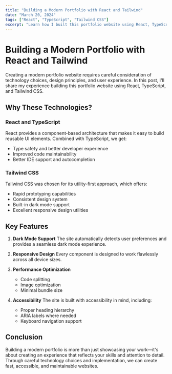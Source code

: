 ```yaml
---
title: "Building a Modern Portfolio with React and Tailwind"
date: "March 20, 2024"
tags: ["React", "TypeScript", "Tailwind CSS"]
excerpt: "Learn how I built this portfolio website using React, TypeScript, and Tailwind CSS, focusing on performance and accessibility."
---
```


# Building a Modern Portfolio with React and Tailwind

Creating a modern portfolio website requires careful consideration of technology choices, design principles, and user experience. In this post, I'll share my experience building this portfolio website using React, TypeScript, and Tailwind CSS.

## Why These Technologies?

### React and TypeScript
React provides a component-based architecture that makes it easy to build reusable UI elements. Combined with TypeScript, we get:
- Type safety and better developer experience
- Improved code maintainability
- Better IDE support and autocompletion

### Tailwind CSS
Tailwind CSS was chosen for its utility-first approach, which offers:
- Rapid prototyping capabilities
- Consistent design system
- Built-in dark mode support
- Excellent responsive design utilities

## Key Features

1. **Dark Mode Support**
   The site automatically detects user preferences and provides a seamless dark mode experience.

2. **Responsive Design**
   Every component is designed to work flawlessly across all device sizes.

3. **Performance Optimization**
   - Code splitting
   - Image optimization
   - Minimal bundle size

4. **Accessibility**
   The site is built with accessibility in mind, including:
   - Proper heading hierarchy
   - ARIA labels where needed
   - Keyboard navigation support

## Conclusion

Building a modern portfolio is more than just showcasing your work—it's about creating an experience that reflects your skills and attention to detail. Through careful technology choices and implementation, we can create fast, accessible, and maintainable websites. 